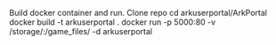 Build docker container and run.
Clone repo
cd arkuserportal/ArkPortal
docker build -t arkuserportal .
docker run -p 5000:80 -v /storage/:/game_files/ -d arkuserportal
